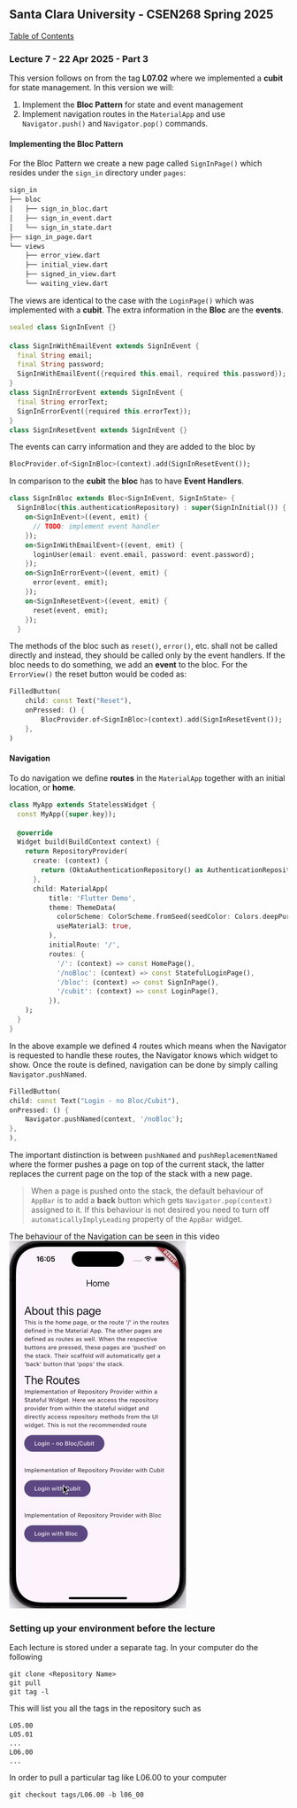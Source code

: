 ## Santa Clara University - CSEN268 Spring 2025

[Table of Contents](/toc.md)

### Lecture 7 - 22 Apr 2025 - Part 3 

This version follows on from the tag **L07.02** where we implemented a **cubit** for state management. In this version we will:
1. Implement the **Bloc Pattern** for state and event management
2. Implement navigation routes in the `MaterialApp` and use `Navigator.push()` and `Navigator.pop()` commands.

#### Implementing the Bloc Pattern

For the Bloc Pattern we create a new page called `SignInPage()` which resides under the `sign_in` directory under `pages`:
```md
sign_in
├── bloc
│   ├── sign_in_bloc.dart
│   ├── sign_in_event.dart
│   └── sign_in_state.dart
├── sign_in_page.dart
└── views
    ├── error_view.dart
    ├── initial_view.dart
    ├── signed_in_view.dart
    └── waiting_view.dart
```

The views are identical to the case with the `LoginPage()` which was implemented with a **cubit**. The extra information in the **Bloc** are the **events**.
```dart filename="sign_in_event.dart"
sealed class SignInEvent {}

class SignInWithEmailEvent extends SignInEvent {
  final String email;
  final String password;
  SignInWithEmailEvent({required this.email, required this.password});
}
class SignInErrorEvent extends SignInEvent {
  final String errorText;
  SignInErrorEvent({required this.errorText});
}
class SignInResetEvent extends SignInEvent {}
```
The events can carry information and they are added to the bloc by 
```dart
BlocProvider.of<SignInBloc>(context).add(SignInResetEvent());
```
In comparison to the **cubit** the **bloc** has to have **Event Handlers**.
```dart filename="sign_in_bloc.dart"
class SignInBloc extends Bloc<SignInEvent, SignInState> {
  SignInBloc(this.authenticationRepository) : super(SignInInitial()) {
    on<SignInEvent>((event, emit) {
      // TODO: implement event handler
    });
    on<SignInWithEmailEvent>((event, emit) {
      loginUser(email: event.email, password: event.password);
    });
    on<SignInErrorEvent>((event, emit) {
      error(event, emit);
    });
    on<SignInResetEvent>((event, emit) {
      reset(event, emit);
    });
  }
```
The methods of the bloc such as `reset()`, `error()`, etc. shall not be called directly and instead, they should be called only by the event handlers. If the bloc needs to do something, we add an **event** to the bloc. For the `ErrorView()` the reset button would be coded as:
```dart
FilledButton(
    child: const Text("Reset"),
    onPressed: () {
        BlocProvider.of<SignInBloc>(context).add(SignInResetEvent());
    },
)
```

#### Navigation
To do navigation we define **routes** in the `MaterialApp` together with an initial location, or **home**.
```dart
class MyApp extends StatelessWidget {
  const MyApp({super.key});

  @override
  Widget build(BuildContext context) {
    return RepositoryProvider(
      create: (context) {
        return (OktaAuthenticationRepository() as AuthenticationRepository);
      },
      child: MaterialApp(
          title: 'Flutter Demo',
          theme: ThemeData(
            colorScheme: ColorScheme.fromSeed(seedColor: Colors.deepPurple),
            useMaterial3: true,
          ),
          initialRoute: '/',
          routes: {
            '/': (context) => const HomePage(),
            '/noBloc': (context) => const StatefulLoginPage(),
            '/bloc': (context) => const SignInPage(),
            '/cubit': (context) => const LoginPage(),
          }),
    );
  }
}
```
In the above example we defined 4 routes which means when the Navigator is requested to handle these routes, the Navigator knows which widget to show. Once the route is defined, navigation can be done by simply calling `Navigator.pushNamed`. 
```dart
FilledButton(
child: const Text("Login - no Bloc/Cubit"),
onPressed: () {
    Navigator.pushNamed(context, '/noBloc');
},
),
```
The important distinction is between `pushNamed` and `pushReplacementNamed` where the former pushes a page on top of the current stack, the latter replaces the current page on the top of the stack with a new page. 
> When a page is pushed onto the stack, the default behaviour of `AppBar` is to add a **back** button which gets
>`Navigator.pop(context)` assigned to it. If this behaviour is not desired you need to turn off
>`automaticallyImplyLeading` property of the `AppBar` widget.

The behaviour of the Navigation can be seen in this video
![Navigator and Bloc](/assets/images/NavigationAndSignIn.gif)

### Setting up your environment before the lecture

Each lecture is stored under a separate tag. In your computer do the following

    git clone <Repository Name>
    git pull
    git tag -l

This will list you all the tags in the repository such as

    L05.00
    L05.01
    ...
    L06.00
    ...

In order to pull a particular tag like L06.00 to your computer

    git checkout tags/L06.00 -b l06_00


